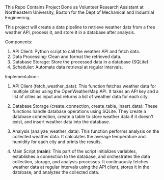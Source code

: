 This Repo Contains Project Done as Volunteer Research Assistant at Northeastern University, Boston for the Dept of Mechanical and Industrial Engineering.

This project will create a data pipeline to retrieve weather data from a free weather API, process it, and store it in a database after analysis.

Components:

1. API Client: Python script to call the weather API and fetch data.
2. Data Processing: Clean and format the retrieved data.
3. Database Storage: Store the processed data in a database (SQLite).
4. Scheduler: Automate data retrieval at regular intervals.


Implementation : 

1. API Client (fetch_weather_data): This function fetches weather data for multiple cities using the OpenWeatherMap API. It takes an API key and a list of cities as input and returns a list of weather data for each city.

2. Database Storage (create_connection, create_table, insert_data): These functions handle database operations using SQLite. They create a database connection, create a table to store weather data if it doesn't exist, and insert weather data into the database.

3. Analysis (analyze_weather_data): This function performs analysis on the collected weather data. It calculates the average temperature and humidity for each city and prints the results.

4. Main Script (__main__): This part of the script initializes variables, establishes a connection to the database, and orchestrates the data collection, storage, and analysis processes. It continuously fetches weather data at regular intervals using the API client, stores it in the database, and analyzes the collected data.
